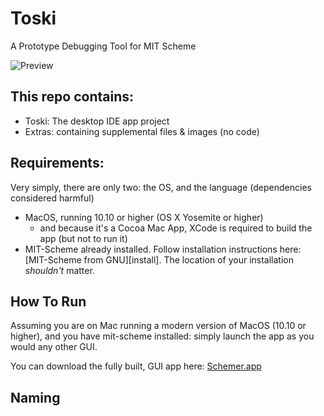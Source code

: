 # Toski
A Prototype Debugging Tool for MIT Scheme

![Preview](https://github.com/kennethshawfriedman/Toski/blob/master/Extras/Photos%20and%20Videos/Screen%20Shot%202019-06-19%20at%203.58.52%20PM.png?raw=true)

## This repo contains:

- Toski: The desktop IDE app project
- Extras: containing supplemental files & images (no code)

## Requirements:

Very simply, there are only two: the OS, and the language (dependencies considered harmful)

- MacOS, running 10.10 or higher (OS X Yosemite or higher)
    - and because it's a Cocoa Mac App, XCode is required to build the app (but not to run it)
- MIT-Scheme already installed. Follow installation instructions here: [MIT-Scheme from GNU][install]. The location of your installation *shouldn't* matter.

## How To Run

Assuming you are on Mac running a modern version of MacOS (10.10 or higher), and you have mit-scheme installed: simply launch the app as you would any other GUI.

You can download the fully built, GUI app here: [Schemer.app][release]

[release]: https://github.com/kennethshawfriedman/Schemer/releases/latest

## Naming
